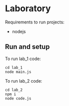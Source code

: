 # Laboratory 

Requirements to run projects: 
 - nodejs  

## Run and setup

To run lab_1 code: 
```
cd lab_1
node main.js
```


To run lab_2 code: 
```
cd lab_2
npm i
node code.js
```